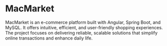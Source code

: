 # MacMarket
MacMarket is an e-commerce platform built with Angular, Spring Boot, and MySQL. It offers intuitive, efficient, and user-friendly shopping experiences. The project focuses on delivering reliable, scalable solutions that simplify online transactions and enhance daily life.
